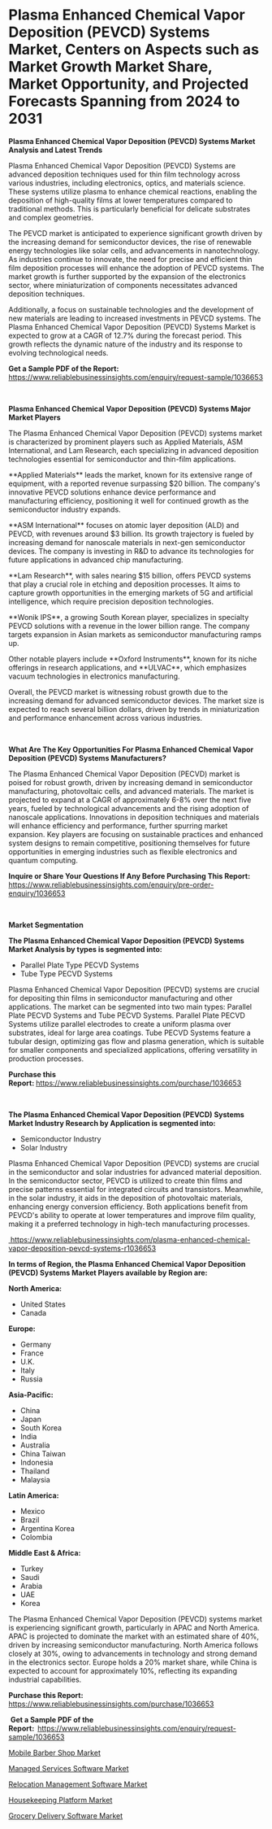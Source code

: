 <p><h1>Plasma Enhanced Chemical Vapor Deposition (PEVCD) Systems Market, Centers on Aspects such as Market Growth Market Share, Market Opportunity, and Projected Forecasts Spanning from 2024 to 2031</h1></p><p><strong>Plasma Enhanced Chemical Vapor Deposition (PEVCD) Systems Market Analysis and Latest Trends</strong></p>
<p><p>Plasma Enhanced Chemical Vapor Deposition (PEVCD) Systems are advanced deposition techniques used for thin film technology across various industries, including electronics, optics, and materials science. These systems utilize plasma to enhance chemical reactions, enabling the deposition of high-quality films at lower temperatures compared to traditional methods. This is particularly beneficial for delicate substrates and complex geometries.</p><p>The PEVCD market is anticipated to experience significant growth driven by the increasing demand for semiconductor devices, the rise of renewable energy technologies like solar cells, and advancements in nanotechnology. As industries continue to innovate, the need for precise and efficient thin film deposition processes will enhance the adoption of PEVCD systems. The market growth is further supported by the expansion of the electronics sector, where miniaturization of components necessitates advanced deposition techniques.</p><p>Additionally, a focus on sustainable technologies and the development of new materials are leading to increased investments in PEVCD systems. The Plasma Enhanced Chemical Vapor Deposition (PEVCD) Systems Market is expected to grow at a CAGR of 12.7% during the forecast period. This growth reflects the dynamic nature of the industry and its response to evolving technological needs.</p></p>
<p><strong>Get a Sample PDF of the Report:&nbsp;</strong> <a href="https://www.reliablebusinessinsights.com/enquiry/request-sample/1036653?utm_campaign=1571&utm_medium=2&utm_source=Github&utm_content=ia&utm_term=29102024&utm_id=plasma-enhanced-chemical-vapor-deposition-pevcd-systems">https://www.reliablebusinessinsights.com/enquiry/request-sample/1036653</a></p>
<p>&nbsp;</p>
<p><strong>Plasma Enhanced Chemical Vapor Deposition (PEVCD) Systems Major Market Players</strong></p>
<p><p>The Plasma Enhanced Chemical Vapor Deposition (PEVCD) systems market is characterized by prominent players such as Applied Materials, ASM International, and Lam Research, each specializing in advanced deposition technologies essential for semiconductor and thin-film applications. </p><p>**Applied Materials** leads the market, known for its extensive range of equipment, with a reported revenue surpassing $20 billion. The company's innovative PEVCD solutions enhance device performance and manufacturing efficiency, positioning it well for continued growth as the semiconductor industry expands. </p><p>**ASM International** focuses on atomic layer deposition (ALD) and PEVCD, with revenues around $3 billion. Its growth trajectory is fueled by increasing demand for nanoscale materials in next-gen semiconductor devices. The company is investing in R&D to advance its technologies for future applications in advanced chip manufacturing.</p><p>**Lam Research**, with sales nearing $15 billion, offers PEVCD systems that play a crucial role in etching and deposition processes. It aims to capture growth opportunities in the emerging markets of 5G and artificial intelligence, which require precision deposition technologies.</p><p>**Wonik IPS**, a growing South Korean player, specializes in specialty PEVCD solutions with a revenue in the lower billion range. The company targets expansion in Asian markets as semiconductor manufacturing ramps up.</p><p>Other notable players include **Oxford Instruments**, known for its niche offerings in research applications, and **ULVAC**, which emphasizes vacuum technologies in electronics manufacturing. </p><p>Overall, the PEVCD market is witnessing robust growth due to the increasing demand for advanced semiconductor devices. The market size is expected to reach several billion dollars, driven by trends in miniaturization and performance enhancement across various industries.</p></p>
<p>&nbsp;</p>
<p><strong>What Are The Key Opportunities For Plasma Enhanced Chemical Vapor Deposition (PEVCD) Systems Manufacturers?</strong></p>
<p><p>The Plasma Enhanced Chemical Vapor Deposition (PECVD) market is poised for robust growth, driven by increasing demand in semiconductor manufacturing, photovoltaic cells, and advanced materials. The market is projected to expand at a CAGR of approximately 6-8% over the next five years, fueled by technological advancements and the rising adoption of nanoscale applications. Innovations in deposition techniques and materials will enhance efficiency and performance, further spurring market expansion. Key players are focusing on sustainable practices and enhanced system designs to remain competitive, positioning themselves for future opportunities in emerging industries such as flexible electronics and quantum computing.</p></p>
<p><strong>Inquire or Share Your Questions If Any Before Purchasing This Report:</strong> <a href="https://www.reliablebusinessinsights.com/enquiry/pre-order-enquiry/1036653?utm_campaign=1571&utm_medium=2&utm_source=Github&utm_content=ia&utm_term=29102024&utm_id=plasma-enhanced-chemical-vapor-deposition-pevcd-systems">https://www.reliablebusinessinsights.com/enquiry/pre-order-enquiry/1036653</a></p>
<p>&nbsp;</p>
<p><strong>Market Segmentation</strong></p>
<p><strong>The Plasma Enhanced Chemical Vapor Deposition (PEVCD) Systems Market Analysis by types is segmented into:</strong></p>
<p><ul><li>Parallel Plate Type PECVD Systems</li><li>Tube Type PECVD Systems</li></ul></p>
<p><p>Plasma Enhanced Chemical Vapor Deposition (PECVD) systems are crucial for depositing thin films in semiconductor manufacturing and other applications. The market can be segmented into two main types: Parallel Plate PECVD Systems and Tube PECVD Systems. Parallel Plate PECVD Systems utilize parallel electrodes to create a uniform plasma over substrates, ideal for large area coatings. Tube PECVD Systems feature a tubular design, optimizing gas flow and plasma generation, which is suitable for smaller components and specialized applications, offering versatility in production processes.</p></p>
<p><strong>Purchase this Report:&nbsp;</strong><a href="https://www.reliablebusinessinsights.com/purchase/1036653?utm_campaign=1571&utm_medium=2&utm_source=Github&utm_content=ia&utm_term=29102024&utm_id=plasma-enhanced-chemical-vapor-deposition-pevcd-systems">https://www.reliablebusinessinsights.com/purchase/1036653</a></p>
<p>&nbsp;</p>
<p><strong>The Plasma Enhanced Chemical Vapor Deposition (PEVCD) Systems Market Industry Research by Application is segmented into:</strong></p>
<p><ul><li>Semiconductor Industry</li><li>Solar Industry</li></ul></p>
<p><p>Plasma Enhanced Chemical Vapor Deposition (PEVCD) systems are crucial in the semiconductor and solar industries for advanced material deposition. In the semiconductor sector, PEVCD is utilized to create thin films and precise patterns essential for integrated circuits and transistors. Meanwhile, in the solar industry, it aids in the deposition of photovoltaic materials, enhancing energy conversion efficiency. Both applications benefit from PEVCD's ability to operate at lower temperatures and improve film quality, making it a preferred technology in high-tech manufacturing processes.</p></p>
<p><a href="https://www.reliablebusinessinsights.com/plasma-enhanced-chemical-vapor-deposition-pevcd-systems-r1036653?utm_campaign=1571&utm_medium=2&utm_source=Github&utm_content=ia&utm_term=29102024&utm_id=plasma-enhanced-chemical-vapor-deposition-pevcd-systems">&nbsp;https://www.reliablebusinessinsights.com/plasma-enhanced-chemical-vapor-deposition-pevcd-systems-r1036653</a></p>
<p><strong>In terms of Region, the Plasma Enhanced Chemical Vapor Deposition (PEVCD) Systems Market Players available by Region are:</strong></p>
<p>
    <p> <strong> North America: </strong>
        <ul>
            <li>United States</li>
            <li>Canada</li>
        </ul>
        </p> 
    <p> <strong> Europe: </strong>
        <ul>
            <li>Germany</li>
            <li>France</li>
            <li>U.K.</li>
            <li>Italy</li>
            <li>Russia</li>
        </ul>
        </p> 
    <p> <strong> Asia-Pacific: </strong>
        <ul>
            <li>China</li>
            <li>Japan</li>
            <li>South Korea</li>
            <li>India</li>
            <li>Australia</li>
            <li>China Taiwan</li>
            <li>Indonesia</li>
            <li>Thailand</li>
            <li>Malaysia</li>
        </ul>
        </p> 
    <p> <strong> Latin America: </strong>
        <ul>
            <li>Mexico</li>
            <li>Brazil</li>
            <li>Argentina Korea</li>
            <li>Colombia</li>
        </ul>
        </p> 
    <p> <strong> Middle East & Africa: </strong>
        <ul>
            <li>Turkey</li>
            <li>Saudi</li>
            <li>Arabia</li>
            <li>UAE</li>
            <li>Korea</li>
        </ul>
    </p>
    </p>
<p><p>The Plasma Enhanced Chemical Vapor Deposition (PEVCD) systems market is experiencing significant growth, particularly in APAC and North America. APAC is projected to dominate the market with an estimated share of 40%, driven by increasing semiconductor manufacturing. North America follows closely at 30%, owing to advancements in technology and strong demand in the electronics sector. Europe holds a 20% market share, while China is expected to account for approximately 10%, reflecting its expanding industrial capabilities.</p></p>
<p><strong>Purchase this Report: </strong><a href="https://www.reliablebusinessinsights.com/purchase/1036653?utm_campaign=1571&utm_medium=2&utm_source=Github&utm_content=ia&utm_term=29102024&utm_id=plasma-enhanced-chemical-vapor-deposition-pevcd-systems">https://www.reliablebusinessinsights.com/purchase/1036653</a></p>
<p>&nbsp;<strong>Get a Sample PDF of the Report:&nbsp;&nbsp;</strong><a href="https://www.reliablebusinessinsights.com/enquiry/request-sample/1036653?utm_campaign=1571&utm_medium=2&utm_source=Github&utm_content=ia&utm_term=29102024&utm_id=plasma-enhanced-chemical-vapor-deposition-pevcd-systems">https://www.reliablebusinessinsights.com/enquiry/request-sample/1036653</a></p>
<p><strong></strong></p>
<p><p><a href="https://www.linkedin.com/pulse/global-mobile-barber-shop-market-focus-application-tunnc?utm_campaign=1571&utm_medium=2&utm_source=Github&utm_content=ia&utm_term=29102024&utm_id=plasma-enhanced-chemical-vapor-deposition-pevcd-systems">Mobile Barber Shop Market</a></p><p><a href="https://www.linkedin.com/pulse/emerging-trends-managed-services-software-market-global-outlook-vtbof?utm_campaign=1571&utm_medium=2&utm_source=Github&utm_content=ia&utm_term=29102024&utm_id=plasma-enhanced-chemical-vapor-deposition-pevcd-systems">Managed Services Software Market</a></p><p><a href="https://www.linkedin.com/pulse/relocation-management-software-market-outlook-current-7msgf?utm_campaign=1571&utm_medium=2&utm_source=Github&utm_content=ia&utm_term=29102024&utm_id=plasma-enhanced-chemical-vapor-deposition-pevcd-systems">Relocation Management Software Market</a></p><p><a href="https://www.linkedin.com/pulse/housekeeping-platform-market-velocity-138-cagr-trajectory-xee6c?utm_campaign=1571&utm_medium=2&utm_source=Github&utm_content=ia&utm_term=29102024&utm_id=plasma-enhanced-chemical-vapor-deposition-pevcd-systems">Housekeeping Platform Market</a></p><p><a href="https://www.linkedin.com/pulse/grocery-delivery-software-market-size-share-trends-analysis-tqege?utm_campaign=1571&utm_medium=2&utm_source=Github&utm_content=ia&utm_term=29102024&utm_id=plasma-enhanced-chemical-vapor-deposition-pevcd-systems">Grocery Delivery Software Market</a></p></p>